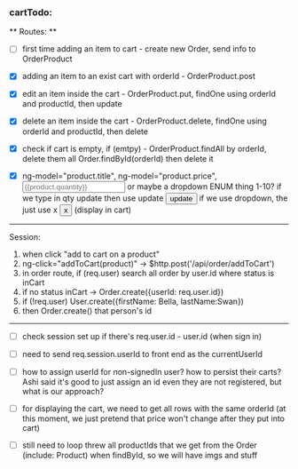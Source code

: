 ### cartTodo:

** Routes: **
- [ ] first time adding an item to cart - create new Order, send info to OrderProduct
- [x] adding an item to an exist cart with orderId - OrderProduct.post
- [x] edit an item inside the cart - OrderProduct.put, findOne using orderId and productId, then update
- [x] delete an item inside the cart - OrderProduct.delete, findOne using orderId and productId, then delete
- [x] check if cart is empty, if (emtpy) - OrderProduct.findAll by orderId, delete them all Order.findById(orderId) then delete it
- [x] ng-model="product.title", ng-model="product.price", <input ng-model="product.quantity" placeholder={{product.quantity}} />
or maybe a dropdown ENUM thing 1-10?
if we type in qty update then use update <button ng-submit="updateItem(product)">update</button>
if we use dropdown, the just use x <button class="glyphicon glyphicon-remove">x</button>
(display in cart)


------
Session:
1. when click "add to cart on a product"
2. ng-click="addToCart(product)" -> $http.post('/api/order/addToCart')
3. in order route, if (req.user) search all order by user.id where status is inCart
4. if no status inCart -> Order.create({userId: req.user.id})
5. if (!req.user) User.create({firstName: Bella, lastName:Swan})
6. then Order.create() that person's id
-----


- [ ] check session set up if there's req.user.id - user.id (when sign in)
- [ ] need to send req.session.userId to front end as the currentUserId
- [ ] how to assign userId for non-signedIn user? how to persist their carts?  
Ashi said it's good to just assign an id even they are not registered, but what is our approach?

- [ ] for displaying the cart, we need to get all rows with the same orderId
(at this moment, we just pretend that price won't change after they put into cart)


- [ ] still need to loop threw all productIds that we get from the Order (include: Product) when findById, so we will have imgs and stuff
